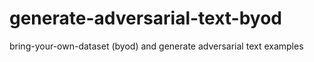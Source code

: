 # generate-adversarial-text-byod
bring-your-own-dataset (byod) and generate adversarial text examples
